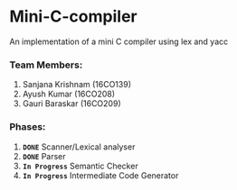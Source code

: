 # Mini-C-compiler
An implementation of a mini C compiler using lex and yacc

### Team Members:
1. Sanjana Krishnam (16CO139)
2. Ayush Kumar (16CO208)
3. Gauri Baraskar (16CO209)

### Phases:
1. **`DONE`**  Scanner/Lexical analyser
2. **`DONE`** Parser                       
3. **`In Progress`** Semantic Checker             
4. **`In Progress`** Intermediate Code Generator  
